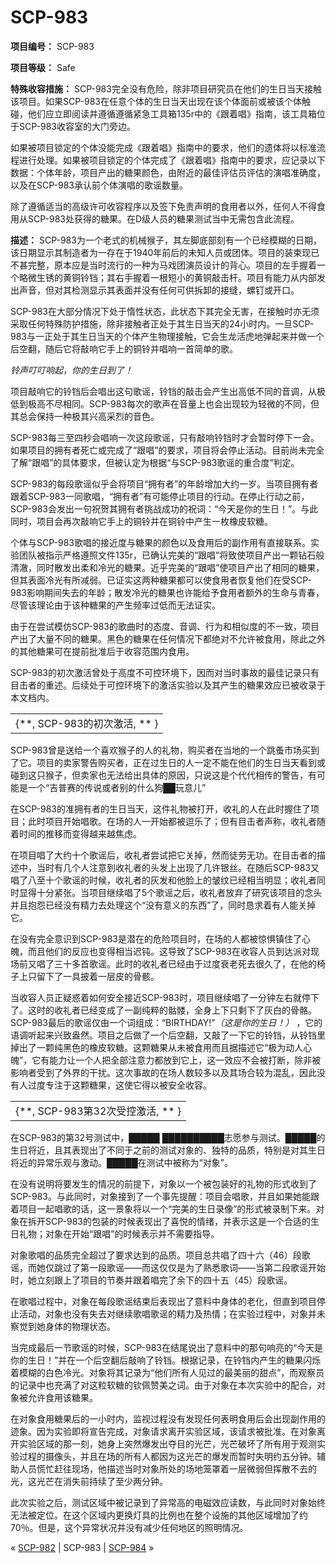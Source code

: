 # SCP-983
                        


**项目编号：**  SCP-983

**项目等级：**  Safe

**特殊收容措施：**  SCP-983完全没有危险，除非项目研究员在他们的生日当天接触该项目。如果SCP-983在任意个体的生日当天出现在该个体面前或被该个体触碰，他们应立即阅读并遵循遵循紧急工具箱135r中的《跟着唱》指南，该工具箱位于SCP-983收容室的大门旁边。

如果被项目锁定的个体没能完成《跟着唱》指南中的要求，他们的遗体将以标准流程进行处理。如果被项目锁定的个体完成了《跟着唱》指南中的要求，应记录以下数据：个体年龄，项目产出的糖果颜色，由附近的最佳评估员评估的演唱准确度，以及在SCP-983承认前个体演唱的歌谣数量。

除了遵循适当的高级许可收容程序以及签下免责声明的食用者以外，任何人不得食用从SCP-983处获得的糖果。在D级人员的糖果测试当中无需包含此流程。

**描述：**  SCP-983为一个老式的机械猴子，其左脚底部刻有一个已经模糊的日期，该日期显示其制造者为一存在于1940年前后的未知人员或团体。项目的装束现已不甚完整，原本应是当时流行的一种为马戏团演员设计的背心。项目的左手握着一个略微生锈的黄铜铃铛；其右手握着一根短小的黄铜敲击杆。项目有能力从内部发出声音，但对其检测显示其表面并没有任何可供拆卸的接缝，螺钉或开口。

SCP-983在大部分情况下处于惰性状态，此状态下其完全无害，在接触时亦无须采取任何特殊防护措施，除非接触者正处于其生日当天的24小时内。一旦SCP-983与一正处于其生日当天的个体产生物理接触，它会生龙活虎地弹起来并做一个后空翻，随后它将敲响它手上的铜铃并唱响一首简单的歌。

*铃声叮叮响起，你的生日到了！* 

项目敲响它的铃铛后会唱出这句歌谣，铃铛的敲击会产生出高低不同的音调，从极低到极高不尽相同。SCP-983每次的歌声在音量上也会出现较为轻微的不同，但其总会保持一种极其兴高采烈的音色。

SCP-983每三至四秒会唱响一次这段歌谣，只有敲响铃铛时才会暂时停下一会。如果项目的拥有者死亡或完成了“跟唱”的要求，项目将会停止活动。目前尚未完全了解“跟唱”的具体要求，但被认定为根据“与SCP-983歌谣的重合度”判定。

SCP-983的每段歌谣似乎会将项目“拥有者”的年龄增加大约一岁。当项目拥有者跟着SCP-983一同歌唱，“拥有者”有可能停止项目的行动。在停止行动之前，SCP-983会发出一句祝贺其拥有者挑战成功的祝词：“今天是你的生日！”。与此同时，项目会再次敲响它手上的铜铃并在铜铃中产生一枚橡皮软糖。

个体与SCP-983歌唱的接近度与糖果的颜色以及食用后的副作用有直接联系。实验团队被指示严格遵照文件135r，已确认完美的“跟唱”将致使项目产出一颗钻石般清澈，同时散发出柔和冷光的糖果。近乎完美的“跟唱”使项目产出了相同的糖果，但其表面冷光有所减弱。已证实这两种糖果都可以使食用者恢复他们在受SCP-983影响期间失去的年龄；散发冷光的糖果也许能给予食用者额外的生命与青春，尽管该理论由于该种糖果的产生频率过低而无法证实。

由于在尝试模仿SCP-983的歌曲时的态度、音调、行为和相似度的不一致，项目产出了大量不同的糖果。黑色的糖果在任何情况下都绝对不允许被食用，除此之外的其他糖果可在提前批准后于收容范围内食用。

SCP-983的初次激活曾处于高度不可控环境下，因而对当时事故的最佳记录只有目击者的重述。后续处于可控环境下的激活实验以及其产生的糖果效应已被收录于本文档内。

<table class='wiki-content-table'>
 <tr>
  <td colspan='1' rowspan='1'>{**, SCP-983&#30340;&#21021;&#27425;&#28608;&#27963;, ** }</td>
 </tr>
</table>
SCP-983曾是送给一个喜欢猴子的人的礼物，购买者在当地的一个跳蚤市场买到了它。项目的卖家警告购买者，正在过生日的人一定不能在他们的生日当天看到或碰到这只猴子，但卖家也无法给出具体的原因，只说这是个代代相传的警告，有可能是一个“吉普赛的传说或者别的什么狗██玩意儿”

在SCP-983的准拥有者的生日当天，这件礼物被打开，收礼的人在此时握住了项目；此时项目开始唱歌。在场的人一开始都被逗乐了；但有目击者声称，收礼者随着时间的推移而变得越来越焦虑。

在项目唱了大约十个歌谣后，收礼者尝试把它关掉，然而徒劳无功。在目击者的描述中，当时有几个人注意到收礼者的头发上出现了几许银丝。在随后SCP-983又唱了八至十个歌谣的时候，收礼者的灰发和他脸上的皱纹已经相当明显；收礼者同时显得十分紧张。当项目继续唱了5个歌谣之后，收礼者放弃了研究该项目的念头并且抱怨已经没有精力去处理这个“没有意义的东西”了，同时恳求着有人能关掉它。

在没有完全意识到SCP-983是潜在的危险项目时，在场的人都被惊惧镇住了心魄，而且他们的反应也变得相当迟钝。这导致了SCP-983在收容人员到达派对现场前又唱了三十多首歌谣。此时的收礼者已经由于过度衰老死去很久了，在他的椅子上只留下了一具披着一层皮的骨骸。

当收容人员正疑惑着如何安全接近SCP-983时，项目继续唱了一分钟左右就停下了。这时的收礼者已经变成了一副纯粹的骷髅，全身上下只剩下了灰白的骨骼。SCP-983最后的歌谣仅由一个词组成：“BIRTHDAY!”*（这是你的生日！）* ，它的语调听起来兴致盎然。项目之后做了一个后空翻，又敲了一下它的铃铛，从铃铛里掉出了一颗纯黑色的橡皮软糖。这颗糖果从未被食用而且据描述它“极为动人心魄”，它有能力让一个人把全部注意力都放到它上，这一效应不会被打断，除非被影响者受到了外界的干扰。这次事故的在场人数较多以及其场合较为混乱，因此没有人过度专注于这颗糖果，这使它得以被安全收容。

<table class='wiki-content-table'>
 <tr>
  <td colspan='1' rowspan='1'>{**, SCP-983&#31532;32&#27425;&#21463;&#25511;&#28608;&#27963;, ** }</td>
 </tr>
</table>
在SCP-983的第32号测试中，█████ ██████████志愿参与测试。█████的生日将近，且其表现出了不同于之前的测试对象的、独特的品质，特别是对其生日将近的异常乐观与激动。█████在测试中被称为“对象”。

在没有说明将要发生的情况的前提下，对象以一个被包装好的礼物的形式收到了SCP-983。与此同时，对象接到了一个事先提醒：项目会唱歌，并且如果她能跟着项目一起唱歌的话，这一景象将以一个“完美的生日录像”的形式被录制下来。对象在拆开SCP-983的包装的时候表现出了喜悦的情绪，并表示这是一个合适的生日礼物；对象在开始“跟唱”的时候表示并不需要指导。

对象歌唱的品质完全超过了要求达到的品质。项目总共唱了四十六（46）段歌谣，而她仅跳过了第一段歌谣——而这仅仅是为了熟悉歌词——当第二段歌谣开始时，她立刻跟上了项目的节奏并跟着唱完了余下的四十五（45）段歌谣。

在歌唱过程中，对象在每段歌谣结束后表现出了意料中身体的老化，但直到项目停止活动，对象也没有失去对继续歌唱歌谣的精力及热情；在实验过程中，对象并未察觉到她身体的物理状态。

当完成最后一节歌谣的时候，SCP-983在结尾说出了意料中的那句响亮的“今天是你的生日！”并在一个后空翻后敲响了铃铛。根据记录，在铃铛内产生的糖果闪烁着模糊的白色冷光。对象将其记录为“他们所有人见过的最美丽的甜点”，而观察员的记录中也充满了对这粒软糖的钦佩赞美之词。由于对象在本次实验中的配合，对象被允许食用该糖果。

在对象食用糖果后的一小时内，监视过程没有发现任何表明食用后会出现副作用的迹象。因为实验即将宣告完成，对象请求离开实验区域，该请求被批准。在对象离开实验区域的那一刻，她身上突然爆发出夺目的光芒，光芒破坏了所有用于观测实验过程的摄像头，并且在场的所有人都因为这光芒的爆发而暂时失明约五分钟。辅助人员慌忙赶往现场，他描述当时对象所处的场地笼罩着一层微弱但挥散不去的光，这光芒在消失前持续了至少两分钟。

此次实验之后，测试区域中被记录到了异常高的电磁效应读数，与此同时对象始终无法被定位。在这个区域内更换灯具的比例也在整个设施的其他区域增加了约70％。但是，这个异常状况并没有减少任何地区的照明情况。



« [SCP-982](/scp-982) | SCP-983 | [SCP-984](/scp-984) »





                    